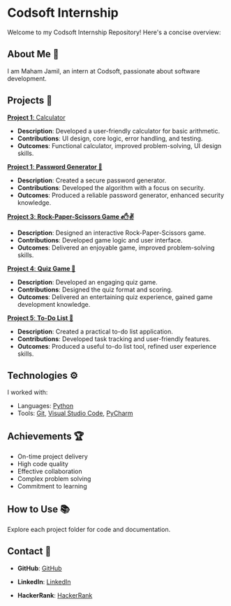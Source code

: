 # Codsoft Internship 

Welcome to my Codsoft Internship Repository! Here's a concise overview:

## About Me 👋

I am Maham Jamil, an intern at Codsoft, passionate about software development.

## Projects 🚀

[**Project 1**: Calculator](project)

   - **Description**: Developed a user-friendly calculator for basic arithmetic.
   - **Contributions**: UI design, core logic, error handling, and testing.
   - **Outcomes**: Functional calculator, improved problem-solving, UI design skills.


[**Project 1**: **Password Generator 🔐**](project)

   - **Description**: Created a secure password generator.
   - **Contributions**: Developed the algorithm with a focus on security.
   - **Outcomes**: Produced a reliable password generator, enhanced security knowledge.

[**Project 3**: **Rock-Paper-Scissors Game ✊✋✌️**](project)

   - **Description**: Designed an interactive Rock-Paper-Scissors game.
   - **Contributions**: Developed game logic and user interface.
   - **Outcomes**: Delivered an enjoyable game, improved problem-solving skills.

[**Project 4**: **Quiz Game 🧠**](project)

   - **Description**: Developed an engaging quiz game.
   - **Contributions**: Designed the quiz format and scoring.
   - **Outcomes**: Delivered an entertaining quiz experience, gained game development knowledge.

[**Project 5**: **To-Do List 📝**](project)

   - **Description**: Created a practical to-do list application.
   - **Contributions**: Developed task tracking and user-friendly features.
   - **Outcomes**: Produced a useful to-do list tool, refined user experience skills.


## Technologies ⚙️

I worked with:
- Languages: [Python](python)
- Tools: [Git](Git), [Visual Studio Code](code), [PyCharm](py)

## Achievements 🏆

- On-time project delivery
- High code quality
- Effective collaboration
- Complex problem solving
- Commitment to learning

## How to Use 📚

Explore each project folder for code and documentation.

## Contact 📧

- **GitHub**: [GitHub](https://github.com/Maham-j)

- **LinkedIn**: [LinkedIn](https://www.linkedin.com/in/maham-jamil-268584267)

- **HackerRank**: [HackerRank](https://www.hackerrank.com/maham_jamil)
